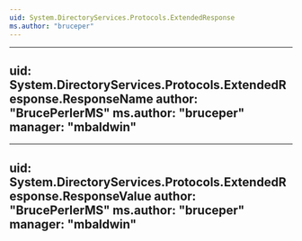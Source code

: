 ```yaml
---
uid: System.DirectoryServices.Protocols.ExtendedResponse
ms.author: "bruceper"
---
```


---
uid: System.DirectoryServices.Protocols.ExtendedResponse.ResponseName
author: "BrucePerlerMS"
ms.author: "bruceper"
manager: "mbaldwin"
---

---
uid: System.DirectoryServices.Protocols.ExtendedResponse.ResponseValue
author: "BrucePerlerMS"
ms.author: "bruceper"
manager: "mbaldwin"
---
